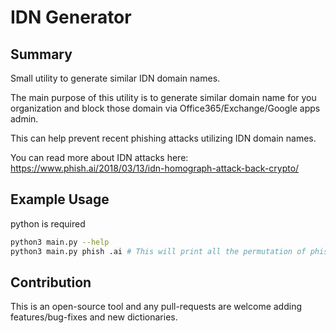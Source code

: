 # IDN Generator

## Summary
Small utility to generate similar IDN domain names.

The main purpose of this utility is to generate similar domain name for you organization and block those domain via Office365/Exchange/Google apps admin.

This can help prevent recent phishing attacks utilizing IDN domain names.

You can read more about IDN attacks here: https://www.phish.ai/2018/03/13/idn-homograph-attack-back-crypto/

## Example Usage
python is required

```bash
python3 main.py --help
python3 main.py phish .ai # This will print all the permutation of phish.ai, you can redirect the output to a file as well.
```

## Contribution
This is an open-source tool and any pull-requests are welcome adding features/bug-fixes and new dictionaries.
